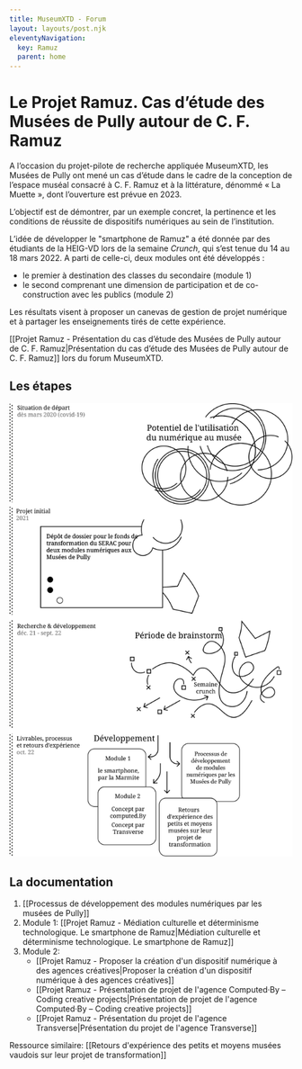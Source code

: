 ```yaml
---
title: MuseumXTD - Forum
layout: layouts/post.njk
eleventyNavigation:
  key: Ramuz
  parent: home
---
```

# **Le Projet Ramuz. Cas d’étude des Musées de Pully autour de C. F. Ramuz**
A l’occasion du projet-pilote de recherche appliquée MuseumXTD, les Musées de Pully ont mené un cas d’étude dans le cadre de la conception de l’espace muséal consacré à C. F. Ramuz et à la littérature, dénommé « La Muette », dont l’ouverture est prévue en 2023.

L’objectif est de démontrer, par un exemple concret, la pertinence et les conditions de réussite de dispositifs numériques au sein de l’institution. 

L’idée de développer le "smartphone de Ramuz" a été donnée par des étudiants de la HEIG-VD lors de la semaine *Crunch*, qui s’est tenue du 14 au 18 mars 2022. A parti de celle-ci, deux modules ont été développés : 
- le premier à destination des classes du secondaire (module 1)
- le second comprenant une dimension de participation et de co-construction avec les publics (module 2)

Les résultats visent à proposer un canevas de gestion de projet numérique et à partager les enseignements tirés de cette expérience.

[[Projet Ramuz - Présentation du cas d’étude des Musées de Pully autour de C. F. Ramuz|Présentation du cas d’étude des Musées de Pully autour de C. F. Ramuz]] lors du forum MuseumXTD. 

## Les étapes 

<picture>
  <source media="(max-width: 599px)" srcset="/images/museumXTD_diagramme_mobile.svg" />
  <source media="(min-width: 600px)" srcset="/images/museumXTD_diagramme.svg" />
  <img src="/images/museumXTD_diagramme.svg" alt="Shéma résumé des étapes" />
</picture>


## La documentation
1. [[Processus de développement des modules numériques par les musées de Pully]]
2. Module 1: [[Projet Ramuz - Médiation culturelle et déterminisme technologique. Le smartphone de Ramuz|Médiation culturelle et déterminisme technologique. Le smartphone de Ramuz]]
3. Module 2: 
	- [[Projet Ramuz - Proposer la création d'un dispositif numérique à des agences créatives|Proposer la création d'un dispositif numérique à des agences créatives]]
	- [[Projet Ramuz - Présentation de projet de l'agence Computed·By – Coding creative projects|Présentation de projet de l'agence Computed·By – Coding creative projects]]
	- [[Projet Ramuz - Présentation du projet de l'agence Transverse|Présentation du projet de l'agence Transverse]]


            
Ressource similaire: [[Retours d'expérience des petits et moyens musées vaudois sur leur projet de transformation]]